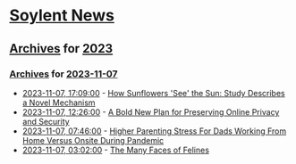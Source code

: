 # [Soylent News](../../../README.md)

## [Archives](../../index.md) for [2023](../index.md)

### [Archives](../../index.md) for [2023-11-07](index.md)

* [2023-11-07, 17:09:00](https://soylentnews.org/article.pl?sid=23/11/06/1050236&from=rss) - [How Sunflowers 'See' the Sun: Study Describes a Novel Mechanism](https://soylentnews.org/article.pl?sid=23/11/06/1050236&from=rss)
* [2023-11-07, 12:26:00](https://soylentnews.org/article.pl?sid=23/11/06/1047257&from=rss) - [A Bold New Plan for Preserving Online Privacy and Security](https://soylentnews.org/article.pl?sid=23/11/06/1047257&from=rss)
* [2023-11-07, 07:46:00](https://soylentnews.org/article.pl?sid=23/11/06/0239235&from=rss) - [Higher Parenting Stress For Dads Working From Home Versus Onsite During Pandemic](https://soylentnews.org/article.pl?sid=23/11/06/0239235&from=rss)
* [2023-11-07, 03:02:00](https://soylentnews.org/article.pl?sid=23/11/06/0231203&from=rss) - [The Many Faces of Felines](https://soylentnews.org/article.pl?sid=23/11/06/0231203&from=rss)
